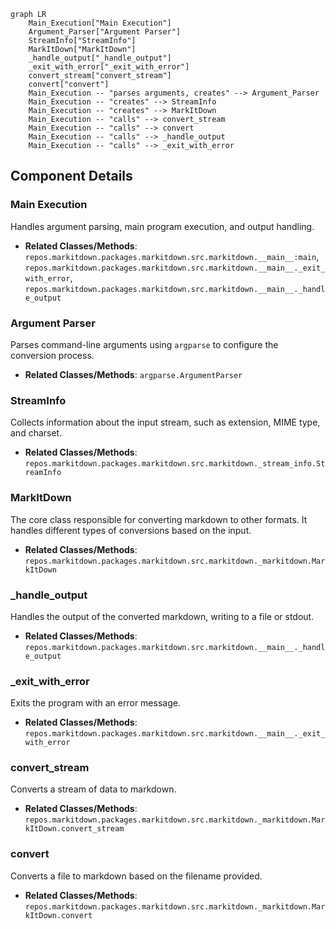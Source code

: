 ```mermaid
graph LR
    Main_Execution["Main Execution"]
    Argument_Parser["Argument Parser"]
    StreamInfo["StreamInfo"]
    MarkItDown["MarkItDown"]
    _handle_output["_handle_output"]
    _exit_with_error["_exit_with_error"]
    convert_stream["convert_stream"]
    convert["convert"]
    Main_Execution -- "parses arguments, creates" --> Argument_Parser
    Main_Execution -- "creates" --> StreamInfo
    Main_Execution -- "creates" --> MarkItDown
    Main_Execution -- "calls" --> convert_stream
    Main_Execution -- "calls" --> convert
    Main_Execution -- "calls" --> _handle_output
    Main_Execution -- "calls" --> _exit_with_error
```

## Component Details

### Main Execution
Handles argument parsing, main program execution, and output handling.
- **Related Classes/Methods**: `repos.markitdown.packages.markitdown.src.markitdown.__main__:main`, `repos.markitdown.packages.markitdown.src.markitdown.__main__._exit_with_error`, `repos.markitdown.packages.markitdown.src.markitdown.__main__._handle_output`

### Argument Parser
Parses command-line arguments using `argparse` to configure the conversion process.
- **Related Classes/Methods**: `argparse.ArgumentParser`

### StreamInfo
Collects information about the input stream, such as extension, MIME type, and charset.
- **Related Classes/Methods**: `repos.markitdown.packages.markitdown.src.markitdown._stream_info.StreamInfo`

### MarkItDown
The core class responsible for converting markdown to other formats. It handles different types of conversions based on the input.
- **Related Classes/Methods**: `repos.markitdown.packages.markitdown.src.markitdown._markitdown.MarkItDown`

### _handle_output
Handles the output of the converted markdown, writing to a file or stdout.
- **Related Classes/Methods**: `repos.markitdown.packages.markitdown.src.markitdown.__main__._handle_output`

### _exit_with_error
Exits the program with an error message.
- **Related Classes/Methods**: `repos.markitdown.packages.markitdown.src.markitdown.__main__._exit_with_error`

### convert_stream
Converts a stream of data to markdown.
- **Related Classes/Methods**: `repos.markitdown.packages.markitdown.src.markitdown._markitdown.MarkItDown.convert_stream`

### convert
Converts a file to markdown based on the filename provided.
- **Related Classes/Methods**: `repos.markitdown.packages.markitdown.src.markitdown._markitdown.MarkItDown.convert`
